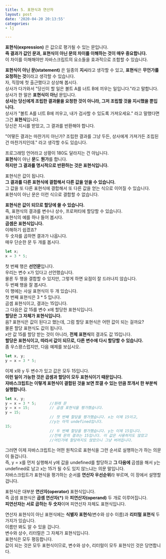 ```yaml
---
title: 5. 표현식과 연산자
layout: post
date: '2020-04-20 20:13:55'
categories:
- lj

---
```


**표현식(expression)** 은 값으로 평가될 수 있는 문입니다.  
**즉 결과가 값인 문과, 표현식이 아닌 문의 차이를 이해하는 것이 매우 중요합니다.**  
이 차이를 이해해야만 자바스크립트의 요소들을 효과적으로 조합할 수 있습니다.  

**표현식이 아닌 문(statement)** 은 일종의 **지시**라고 생각할 수 있고, **표현식**은 **무언가를 요청하는 것**이라고 생각할 수 있습니다.  
자, 직장에 첫 출근했다고 상상해 봅시다.  
상사가 다가와서 "당신이 할 일은 볼트 A를 너트 B에 끼우는 일입니다."라고 말합니다.  
상사가 한 말은 **표현식이 아닌** 문입니다.  
**상사는 당신에게 조립한 결과물을 요청한 것이 아니라, 그저 조립할 것을 지시했을 뿐입니다.**  
상사가 "볼트 A를 너트 B에 끼우고, 내가 검사할 수 있도록 가져오세요." 라고 말했다면 그건 **표현식**입니다.  
당신은 지시를 받았고, 그 결과를 반환해야 합니다.  

"어떻든 결과는 마찬가지 아닌가? 조립한 결과를 그냥 두든, 상사에게 가져가든 조립된 건 마찬가지인데." 라고 생각할 수도 있습니다.

프로그래밍 언어라고 상황이 180도 달라지는 건 아닙니다.  
**표현식**이 아닌 **문**도 **뭔가**를 합니다.  
**하지만 그 결과를 명시적으로 반환하는 것은 표현식입니다.**

표현식은 값이 됩니다.  
**그 결과를 다른 표현식에 결합해서 다른 값을 얻을 수 있습니다.**  
그 값을 또 다른 표현식에 결합해서 또 다른 값을 얻는 식으로 이어질 수 있습니다.  
표현식이 아닌 문은 이런 식으로 결합할 수 없습니다.

**표현식은 값이 되므로 할당에 쓸 수 있습니다.**  
즉, 표현식의 결과를 변수나 상수, 프로퍼티에 할당할 수 있습니다.  
표현식의 예를 하나 들어 봅시다.  
**곱셈은 표현식입니다.**  
이해하기 쉽겠죠?  
두 숫자를 곱하면 결과가 나옵니다.  
매우 단순한 문 두 개를 봅시다.

```javascript
let x;
x = 3 * 5;
```

첫 번째 행은 **선언문**입니다.  
우리는 변수 x가 있다고 선언했습니다.  
물론 두 행을 결합할 수 있지만, 그렇게 하면 요점이 잘 드러나지 않습니다.  
두 번째 행을 잘 봅시다.  
이 행에는 사실 표현식이 두 개 있습니다.  
첫 번째 표현식은 3 * 5 입니다.  
곱셈 표현식이고, 결과는 15입니다.  
그 다음은 값 15를 변수 x에 할당한 표현식입니다.  
**할당은 그 자체가 표현식입니다.**  
음? 표현식은 값이 된다고 했는데, 그럼 할당 표현식은 어떤 값이 되는 걸까요?  
물론 할당 표현식도 값이 됩니다.  
x만 값 15를 할당 받는 것이 아니라, **전체 표현식**의 결과도 값 15입니다.  
**할당은 표현식이고, 따라서 값이 되므로, 다른 변수에 다시 할당할 수 있습니다.**  
좀 우스꽝스럽지만, 다음 예제를 보십시오.

```javascript
let x, y;
y = x = 3 * 5;
```

이제 x와 y 두 변수가 있고 값은 모두 15입니다.  
**이런 일이 가능한 것은 곱셈과 할당이 모두 표현식이기 때문입니다.**  
**자바스크립트는 이렇게 표현식이 결합된 것을 보면 쪼갤 수 있는 만큼 쪼개서 한 부분씩 실행합니다.**

```javascript
let x, y;
y = x = 3 * 5;      //원래 문
y = x = 15;         // 곱셈 표현식을 평가했습니다.
y = 15; 
                    // 첫 번째 할당을 평가했습니다. x는 이제 15이고, 
                    //y는 아직 undefined입니다.
15; 
                    // 두 번째 할당을 평가했습니다. y는 이제 15입니다. 
                    //전체 문의 결과는 15입니다. 이 값은 사용하지도 않았고 
                    //어딘가에 할당하지도 않았으니 그냥 버려집니다.
```

그러면 이제 자바스크립트는 어떤 원칙으로 표현식을 그런 순서로 실행하는가 하는 의문이 들겁니다.  
즉, y = x를 먼저 실행해서 y에 값을 undefined를 할당하고 **그 다음에** 곱셈을 해서 y는 undefined로 남고 x는 15가 될 수도 있지 않느냐는 의문 말입니다.  
자바스크립트가 표현식을 평가하는 순서를 **연산자 우선순위**라 부르며, 이 장에서 설명할 겁니다.  

표현식은 대부분 **연산자(operator)** 표현식입니다.  
즉 곱셈 표현식은 **곱셈 연산자(*)** 와 **피연산자(operand)** 두 개로 이루어집니다.   
**피연산자는 서로 곱하는 두 숫자**이며 피연산자 자체도 표현식입니다.

연산자 표현식이 아닌 표현식에는 **식별자 표현식**(변수와 상수 이름)과 **리터럴 표현식** 두 가지가 있습니다.  
이름만 봐도 알 수 있을 겁니다.  
변수와 상수, 리터럴은 그 자체가 표현식입니다.  
표현식은 모두 평등합니다.  
값이 되는 것은 모두 표현식이므로, 변수와 상수, 리터럴이 모두 표현식인 것은 당연합니다.